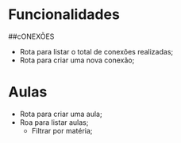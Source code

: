 # Funcionalidades

##cONEXÕES

- Rota para listar o total de conexões realizadas;
- Rota para criar uma nova conexão;

# Aulas

- Rota para criar uma aula;
- Roa para listar aulas;
  - Filtrar por matéria;
